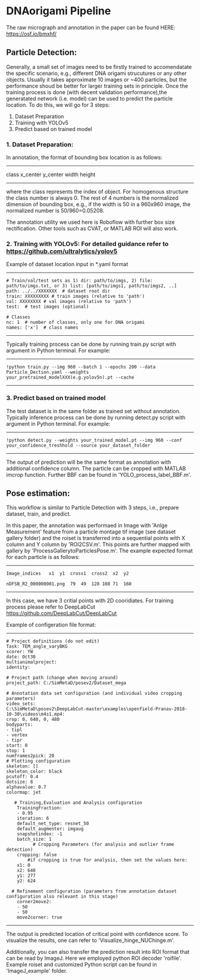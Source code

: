 # DNAorigami Pipeline
The raw micrograph and annotation in the paper can be found HERE: https://osf.io/bmxhf/

## Particle Detection:

Generally, a small set of images need to be firstly trained to accomendatate the specific scenario, e.g., different DNA origami strucutures or any other objects. Usually it takes approximate 10 images or ~400 particles, but the performance shoud be better for larger training sets in principle. Once the training process is done (with decent validation performance),the generatated network (i.e. model) can be used to predict the particle location.
To do this, we will go for 3 steps:

1. Dataset Preparation
2. Training with YOLOv5
3. Predict based on trained model

### 1. Dataset Preparation:
In annotation, the format of bounding box location is as follows:

**************************
class x_center y_center width height
**************************
where the class represents the index of object. For homogenous structure the class number is always 0. The rest of 4 numbers is the normalized dimension of bounding box, e.g., if the width is 50 in a 960x960 image, the normalized number is 50/960=0.05208.

The annotation utility we used here is Roboflow with further box size rectification. Other 
tools such as CVAT, or MATLAB ROI will also work.

### 2. Training with YOLOv5: For detailed guidance refer to https://github.com/ultralytics/yolov5


Example of dataset location input in *.yaml format

**************************
    # Train/val/test sets as 1) dir: path/to/imgs, 2) file: path/to/imgs.txt, or 3) list: [path/to/imgs1, path/to/imgs2, ..]
    path: ../../XXXXXXX  # dataset root dir
    train: XXXXXXXXX # train images (relative to 'path') 
    val: XXXXXXXX # val images (relative to 'path') 
    test:  # test images (optional)

    # Classes
    nc: 1  # number of classes, only one for DNA origami
    names: ['x']  # class names
*****************************

Typically training process can be done by running train.py script with argument in Python terminal. For example:

*******************************
    !python train.py --img 960 --batch 1 --epochs 200 --data Particle_Dection.yaml --weights your_pretrained_modelXXX(e.g.yolov5n).pt --cache
********************************


### 3. Predict based on trained model
The test dataset is in the same folder as trained set without annotation.
Typically inference process can be done by running detect.py script with argument in Python terminal. For example:

*******************************
    !python detect.py --weights your_trained_model.pt --img 960 --conf your_confidence_treshhold --source your_dataset_folder
********************************

The output of prediction will be the same format as annotation with additional confidence column. The particle can be cropped with MATLAB imcrop function. Further BBF can be found in 'YOLO_process_label_BBF.m'.



## Pose estimation:
This workflow is similar to Particle Detection with 3 steps, i.e., prepare dataset, train, and predict. 


In this paper, the annotation was performaed in Image with 'Anlge Measurement' feature from a particle montage tif image (see dataset gallery folder) and the roiset is transferred into a sequential points with X column and Y column by 'ROI2CSV.m'. This points are further mapped with gallery by 'ProcessGallerytoParticlesPose.m'.
The example expected format for each particle is as follows:

*************************************************************
    Image_indices	x1	y1	cross1	cross2	x2	y2

    nDFSB_R2_000000001.png	79	49	128	108	71	160
****************************************************************

In this case, we have 3 critial points with 2D cooridiates. For training process please refer to DeepLabCut https://github.com/DeepLabCut/DeepLabCut

Example of configeration file format:


*********************************
    # Project definitions (do not edit)
    Task: TEM_angle_varyBKG
    scorer: YW
    date: Oct30
    multianimalproject:
    identity:

    # Project path (change when moving around)
    project_path: C:/SimMetaD/posev2/Dataset_mega

    # Annotation data set configuration (and individual video cropping parameters)
    video_sets:
    C:\SimMetaD\posev2\DeepLabCut-master\examples\openfield-Pranav-2018-10-30\videos\m4s1.mp4:
    crop: 0, 640, 0, 480
    bodyparts:
    - tipl
    - vertex
    - tipr
    start: 0
    stop: 1
    numframes2pick: 20
    # Plotting configuration
    skeleton: []
    skeleton_color: black
    pcutoff: 0.4
    dotsize: 8
    alphavalue: 0.7
    colormap: jet

       # Training,Evaluation and Analysis configuration
        TrainingFraction:
        - 0.95
        iteration: 6
        default_net_type: resnet_50
        default_augmenter: imgaug
        snapshotindex: -1
        batch_size: 1
              # Cropping Parameters (for analysis and outlier frame detection)
        cropping: false
            #if cropping is true for analysis, then set the values here:
        x1: 0
        x2: 640
        y1: 277
        y2: 624

      # Refinement configuration (parameters from annotation dataset configuration also relevant in this stage)
        corner2move2:
        - 50
        - 50
        move2corner: true
**********************************

The output is predicted location of critical point with confidence score. To visualize the results, one can refer to 'Visualize_hinge_NUChinge.m'.

Additionally, you can also transfer the prediction result into ROI format that can be read by ImageJ. Here we employed python ROI decoder 'roifile'. Example roiset and customized Python script can be found in 'ImageJ_example' folder.



